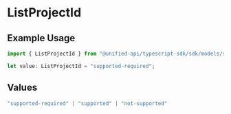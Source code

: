 # ListProjectId

## Example Usage

```typescript
import { ListProjectId } from "@unified-api/typescript-sdk/sdk/models/shared";

let value: ListProjectId = "supported-required";
```

## Values

```typescript
"supported-required" | "supported" | "not-supported"
```
